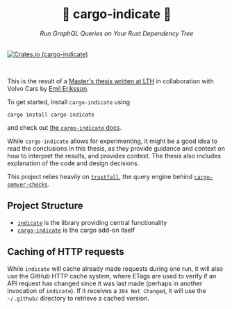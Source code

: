 <div align="center">
    <h1>🚨 cargo-indicate 🚨</h1>
    <i>Run GraphQL Queries on Your Rust Dependency Tree</i>
</div>
<br />

[![Crates.io (cargo-indicate)](https://img.shields.io/crates/v/cargo-indicate)](https://crates.io/crates/cvars)

<br />

This is the result of a [Master's thesis written at LTH](https://lup.lub.lu.se/student-papers/record/9133685) in collaboration with
Volvo Cars by [Emil Eriksson](https://github.com/ginger51011).

To get started, install `cargo-indicate` using

```
cargo install cargo-indicate
```

and check out [the `cargo-indicate` docs](./cargo-indicate/README.md).

While `cargo-indicate` allows for experimenting, it might be a good idea to read
the conclusions in this thesis, as they provide guidance and context on how to
interpret the results, and provides context. The thesis also includes
explanation of the code and design decisions.

This project relies heavily on
[`trustfall`](https://github.com/obi1kenobi/trustfall), the query engine behind
[`cargo-semver-checks`](https://github.com/obi1kenobi/cargo-semver-checks).

## Project Structure

- [`indicate`](./indicate) is the library providing central functionality
- [`cargo-indicate`](./cargo-indicate/) is the cargo add-on itself

## Caching of HTTP requests

While `indicate` will cache already made requests during one run, it will also
use the GitHub HTTP cache system, where ETags are used to verify if an API
request has changed since it was last made (perhaps in another invocation of
`indicate`). If it receives a `304 Not Changed`, it will use the `~/.github/`
directory to retrieve a cached version.
